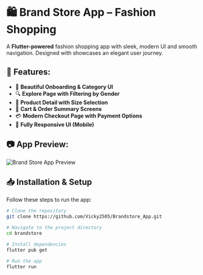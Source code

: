 # 🛍️ Brand Store App – Fashion Shopping

A **Flutter-powered** fashion shopping app with sleek, modern UI and smooth navigation. Designed with showcases an elegant user journey.

## 🚀 Features:  
- 👗 **Beautiful Onboarding & Category UI**  
- 🔍 **Explore Page with Filtering by Gender**  
- 📄 **Product Detail with Size Selection**  
- 🛒 **Cart & Order Summary Screens**  
- 💳 **Modern Checkout Page with Payment Options**  
- 📱 **Fully Responsive UI (Mobile)**  

## 📷 App Preview:  
![Brand Store App Preview](https://github.com/your-username/brandstore_flutter_ui/blob/main/images/preview.png)  

## 📥 Installation & Setup  
Follow these steps to run the app:

```sh
# Clone the repository
git clone https://github.com/Vicky2505/Brandstore_App.git 

# Navigate to the project directory
cd brandstore  

# Install dependencies
flutter pub get  

# Run the app
flutter run  
